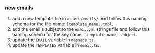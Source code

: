### new emails

1. add a new template file in `assets/emails/` and follow this naming schema
for the file name: `[template_name].tmpl`.
2. add the email's subject to the `email.yml` strings file and follow this
naming schema for the key name: `[template_name]_subject`.
3. update the `EMAIL` variable in `message.ts`.
4. update the `TEMPLATES` variable in `email.ts`.

